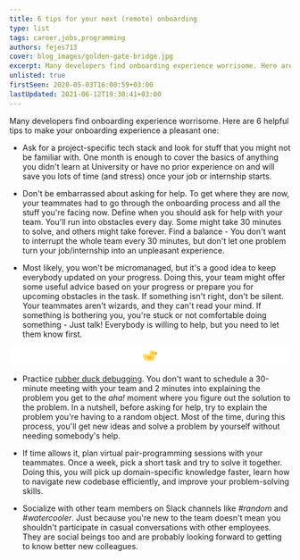 ```yaml
---
title: 6 tips for your next (remote) onboarding
type: list
tags: career,jobs,programming
authors: fejes713
cover: blog_images/golden-gate-bridge.jpg
excerpt: Many developers find onboarding experience worrisome. Here are 6 helpful tips to make your onboarding experience a pleasant one.
unlisted: true
firstSeen: 2020-05-03T16:00:59+03:00
lastUpdated: 2021-06-12T19:30:41+03:00
---
```


Many developers find onboarding experience worrisome. Here are 6 helpful tips to make your onboarding experience a pleasant one:

- Ask for a project-specific tech stack and look for stuff that you might not be familiar with. One month is enough to cover the basics of anything you didn't learn at University or have no prior experience on and will save you lots of time (and stress) once your job or internship starts.

- Don't be embarrassed about asking for help. To get where they are now, your teammates had to go through the onboarding process and all the stuff you're facing now. Define when you should ask for help with your team. You'll run into obstacles every day. Some might take 30 minutes to solve, and others might take forever. Find a balance - You don't want to interrupt the whole team every 30 minutes, but don't let one problem turn your job/internship into an unpleasant experience.

- Most likely, you won't be micromanaged, but it's a good idea to keep everybody updated on your progress. Doing this, your team might offer some useful advice based on your progress or prepare you for upcoming obstacles in the task. If something isn't right, don't be silent. Your teammates aren't wizards, and they can't read your mind. If something is bothering you, you're stuck or not comfortable doing something - Just talk! Everybody is willing to help, but you need to let them know first.

![Duck icon](./blog_images/ducke.png)

- Practice [rubber duck debugging](https://rubberduckdebugging.com/). You don't want to schedule a 30-minute meeting with your team and 2 minutes into explaining the problem you get to the _aha!_ moment where you figure out the solution to the problem. In a nutshell, before asking for help, try to explain the problem you're having to a random object. Most of the time, during this process, you'll get new ideas and solve a problem by yourself without needing somebody's help.

- If time allows it, plan virtual pair-programming sessions with your teammates. Once a week, pick a short task and try to solve it together. Doing this, you will pick up domain-specific knowledge faster, learn how to navigate new codebase efficiently, and improve your problem-solving skills.

- Socialize with other team members on Slack channels like _#random_ and _#watercooler_. Just because you're new to the team doesn't mean you shouldn't participate in casual conversations with other employees. They are social beings too and are probably looking forward to getting to know better new colleagues.

